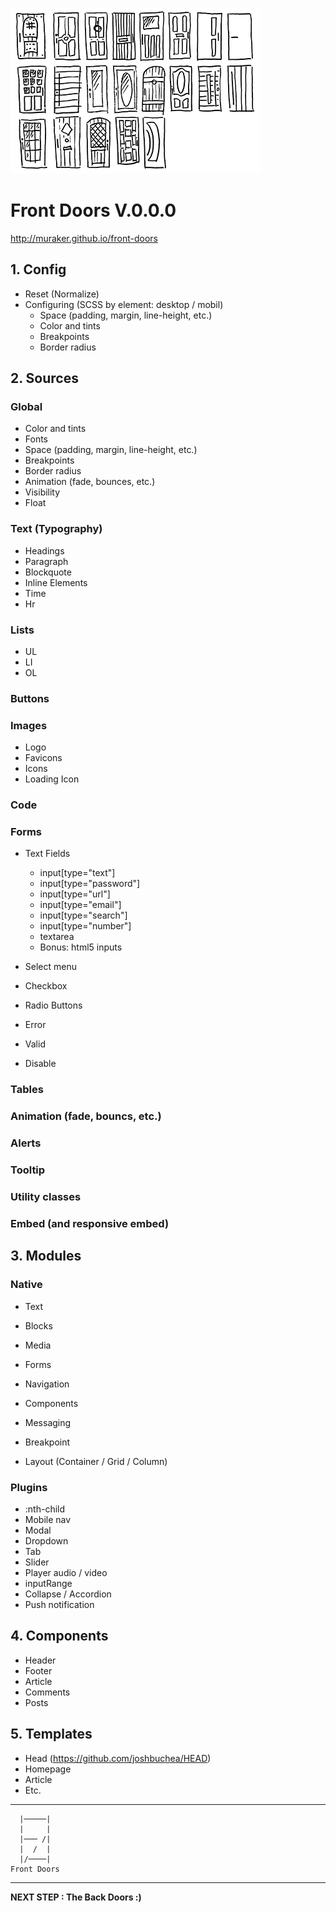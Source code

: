 ![Alt text](fds-pic.png)

# Front Doors V.0.0.0

http://muraker.github.io/front-doors

## 1. Config

- Reset (Normalize)
- Configuring (SCSS by element: desktop / mobil)
  - Space (padding, margin, line-height, etc.)
  - Color and tints
  - Breakpoints
  - Border radius

## 2. Sources

### Global
  - Color and tints
  - Fonts
  - Space (padding, margin, line-height, etc.)
  - Breakpoints
  - Border radius
  - Animation (fade, bounces, etc.)
  - Visibility
  - Float

### Text (Typography)
  - Headings
  - Paragraph
  - Blockquote
  - Inline Elements
  - Time
  - Hr

### Lists
  - UL
  - LI
  - OL

### Buttons

### Images
  - Logo
  - Favicons
  - Icons
  - Loading Icon

### Code

### Forms

  - Text Fields
    - input[type="text"]
    - input[type="password"]
    - input[type="url"]
    - input[type="email"]
    - input[type="search"]
    - input[type="number"]
    - textarea
    - Bonus: html5 inputs

  - Select menu
  - Checkbox
  - Radio Buttons

  - Error
  - Valid
  - Disable

### Tables

### Animation (fade, bouncs, etc.)
### Alerts
### Tooltip
### Utility classes
### Embed (and responsive embed)

## 3. Modules

### Native

- Text
- Blocks
- Media
- Forms
- Navigation
- Components
- Messaging

- Breakpoint
- Layout (Container / Grid / Column)

### Plugins

- :nth-child
- Mobile nav
- Modal
- Dropdown
- Tab
- Slider
- Player audio / video
- inputRange
- Collapse / Accordion
- Push notification

## 4. Components

- Header
- Footer
- Article
- Comments
- Posts

## 5. Templates

- Head (https://github.com/joshbuchea/HEAD)
- Homepage
- Article
- Etc.

---

      |─────|
      |     |
      |─── /|
      |  /  |
      |/────|
    Front Doors
    
---

**NEXT STEP : The Back Doors :)**
